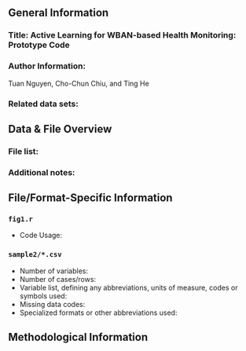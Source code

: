 
General Information
------------------

### Title: Active Learning for WBAN-based Health Monitoring: Prototype Code

### Author Information:
Tuan Nguyen, Cho-Chun Chiu, and Ting He

<!-- for example, GitHub repo -->

### Related data sets: 


Data & File Overview
--------------------

### File list:
<!-- list files with brief descriptions -->

### Additional notes:

<!-- 
Relationship between files, if important for context:
Additional related data collected that was not included in the current data package:
If data was derived from another source, list source:
If there are there multiple versions of the dataset, list the file updated, when and why update was made:
Software- or instrument-specific information needed to interpret the data, including software and hardware version numbers:
-->

File/Format-Specific Information
--------------------------------
<!--Create sections for each datafile or set, as appropriate-->

### `fig1.r`
- Code Usage: 

### `sample2/*.csv`
- Number of variables:
- Number of cases/rows: 
- Variable list, defining any abbreviations, units of measure, codes or symbols used:
- Missing data codes:
- Specialized formats or other abbreviations used:


Methodological Information
--------------------------

<!-- 
Description of methods used for collection/generation of data: <Include links or references to publications or other documentation containing experimental design or protocols used in data collection>
Methods for processing the data: <describe how the submitted data were generated from the raw or collected data>
Standards and calibration information, if appropriate:
Environmental/experimental conditions:
Describe any quality-assurance procedures performed on the data:
People involved with sample collection, processing, analysis and/or submission: 
-->

